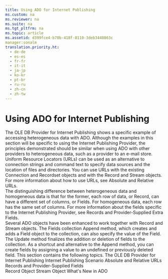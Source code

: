 ```yaml
---
title: Using ADO for Internet Publishing
ms.custom: na
ms.reviewer: na
ms.suite: na
ms.tgt_pltfrm: na
ms.topic: article
ms.assetid: d399fce4-b70b-418f-8110-3deb3448863c
manager:sonalm
translation.priority.ht: 
  - de-de
  - es-es
  - fr-fr
  - it-it
  - ja-jp
  - ko-kr
  - pt-br
  - ru-ru
  - zh-cn
  - zh-tw
---
```

# Using ADO for Internet Publishing
<?xml version="1.0" encoding="utf-8"?>
<developerReferenceWithoutSyntaxDocument xmlns="http://ddue.schemas.microsoft.com/authoring/2003/5" xmlns:xlink="http://www.w3.org/1999/xlink" xmlns:xsi="http://www.w3.org/2001/XMLSchema-instance" xsi:schemaLocation="http://ddue.schemas.microsoft.com/authoring/2003/5 http://dduestorage.blob.core.windows.net/ddueschema/developer.xsd">
  <introduction>
    <para>       <legacyLink xlink:href="4869aafa-7401-4ce1-93ce-45406a60274f">The OLE DB Provider for Internet Publishing</legacyLink> shows a specific example of accessing heterogeneous data with ADO. Although the examples in this section will be specific to using the Internet Publishing Provider, the principles demonstrated should be similar when using ADO with other providers to heterogeneous data, such as a provider to an e-mail store.</para>
  </introduction>
  <section>
    <title>URLs</title>
    <content>
      <para>Uniform Resource Locators (URLs) can be used as an alternative to connection strings and command text to specify data sources and the location of files and directories. You can use URLs with the existing <legacyLink xlink:href="ef6b1824-5b12-43db-89d7-8f3d13896d4d">Connection</legacyLink> and <legacyBold>Recordset</legacyBold> objects and with the <legacyBold>Record</legacyBold> and <legacyBold>Stream</legacyBold> objects.</para>
      <para>For more information about how to use URLs, see <legacyLink xlink:href="6a34a7ef-50cc-4c3d-82f7-106b9a8f3caf">Absolute and Relative URLs</legacyLink>.</para>
    </content>
  </section>
  <section>
    <title>Record Fields</title>
    <content>
      <para>The distinguishing difference between heterogeneous data and homogeneous data is that for the former, each row of data, or <legacyBold>Record</legacyBold>, can have a different set of columns, or <legacyBold>Fields</legacyBold>. For homogeneous data, each row has the same set of columns. For more information about the fields specific to the Internet Publishing Provider, see <legacyLink xlink:href="77f95e0a-0cf2-411a-a792-593f77330fbd">Records and Provider-Supplied Extra Fields</legacyLink>.</para>
    </content>
    <sections>
      <section>
        <title>Appending New Fields</title>
        <content>
          <para>Several ADO objects have been enhanced to work together with <legacyBold>Record</legacyBold> and <legacyBold>Stream</legacyBold> objects.  </para>
          <list class="bullet">
            <listItem>
              <para>The <legacyLink xlink:href="7c371474-b88f-4730-afa5-44163a0488d5">Fields</legacyLink> collection <legacyLink xlink:href="f8a9bbed-ba9c-4698-945d-317ad22d2e92">Append</legacyLink> method, which creates and adds a <legacyLink xlink:href="b10a72fc-3c4b-4186-a70b-993dc9f7a092">Field</legacyLink> object to the collection, can also specify the value of the <legacyBold>Field</legacyBold>.</para>
            </listItem>
            <listItem>
              <para>The <legacyLink xlink:href="6b2a9c31-1a7e-40db-8a53-30720d0f6cc1">Update</legacyLink> method finalizes the addition or deletion of fields to the collection.</para>
            </listItem>
            <listItem>
              <para>As a shortcut and alternative to the <legacyBold>Append</legacyBold> method, you can create fields by assigning a value to an undefined or previously deleted field.</para>
            </listItem>
          </list>
          <para>This section contains the following topics.  </para>
          <list class="bullet">
            <listItem>
              <para>                 <legacyLink xlink:href="4869aafa-7401-4ce1-93ce-45406a60274f">The OLE DB Provider for Internet Publishing</legacyLink>               </para>
            </listItem>
            <listItem>
              <para>                 <legacyLink xlink:href="2f551969-0fd9-41ee-b81d-100975a4bdc2">Internet Publishing Scenario</legacyLink>               </para>
            </listItem>
            <listItem>
              <para>                 <legacyLink xlink:href="6a34a7ef-50cc-4c3d-82f7-106b9a8f3caf">Absolute and Relative URLs</legacyLink>               </para>
            </listItem>
            <listItem>
              <para>                 <legacyLink xlink:href="77f95e0a-0cf2-411a-a792-593f77330fbd">Records and Provider-Supplied Fields</legacyLink>               </para>
            </listItem>
          </list>
        </content>
      </section>
    </sections>
  </section>
  <relatedTopics>
<link xlink:href="db83ed2c-a8e3-460c-8682-64667e4d5d01">Record Object</link>
<link xlink:href="0514531f-009d-4519-abc3-d727014a39f1">Stream Object</link>
<link xlink:href="667673f2-3151-432b-894a-3fc60b704ea4">What's New in ADO</link>
</relatedTopics>
</developerReferenceWithoutSyntaxDocument>